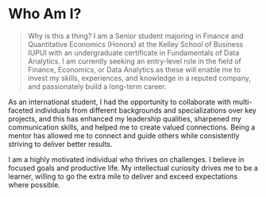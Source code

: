 # Who Am I?
> Why is this a thing?
I am a Senior student majoring in Finance and Quantitative Economics (Honors) at the Kelley School of Business IUPUI with an undergraduate certificate in Fundamentals of Data Analytics. I am currently seeking an entry-level role in the field of Finance, Economics, or Data Analytics as these will enable me to invest my skills, experiences, and knowledge in a reputed company, and passionately build a long-term career. 

As an international student, I had the opportunity to collaborate with multi-faceted individuals from different backgrounds and specializations over key projects, and this has enhanced my leadership qualities, sharpened my communication skills, and helped me to create valued connections. Being a mentor has allowed me to connect and guide others while consistently striving to deliver better results. 

I am a highly motivated individual who thrives on challenges. I believe in focused goals and productive life. My intellectual curiosity drives me to be a learner, willing to go the extra mile to deliver and exceed expectations where possible.
